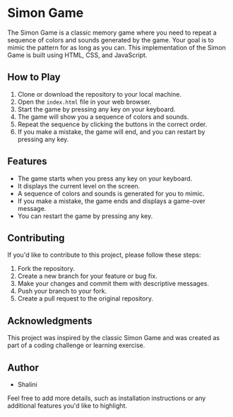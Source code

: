 # Simon Game

The Simon Game is a classic memory game where you need to repeat a sequence of colors and sounds generated by the game.
Your goal is to mimic the pattern for as long as you can. This implementation of the Simon Game is built using HTML, CSS, and JavaScript.

## How to Play

1. Clone or download the repository to your local machine.
2. Open the `index.html` file in your web browser.
3. Start the game by pressing any key on your keyboard.
4. The game will show you a sequence of colors and sounds.
5. Repeat the sequence by clicking the buttons in the correct order.
6. If you make a mistake, the game will end, and you can restart by pressing any key.

## Features

- The game starts when you press any key on your keyboard.
- It displays the current level on the screen.
- A sequence of colors and sounds is generated for you to mimic.
- If you make a mistake, the game ends and displays a game-over message.
- You can restart the game by pressing any key.

## Contributing

If you'd like to contribute to this project, please follow these steps:

1. Fork the repository.
2. Create a new branch for your feature or bug fix.
3. Make your changes and commit them with descriptive messages.
4. Push your branch to your fork.
5. Create a pull request to the original repository.


## Acknowledgments

This project was inspired by the classic Simon Game and was created as part of a coding challenge or learning exercise.

## Author

- Shalini

Feel free to add more details, such as installation instructions or any additional features you'd like to highlight.
